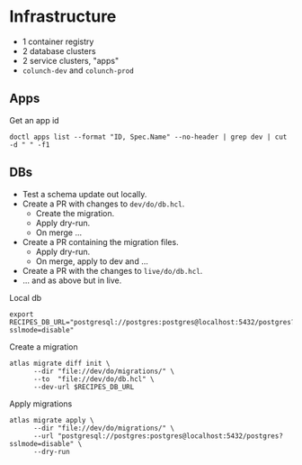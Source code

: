 # Infrastructure

- 1 container registry
- 2 database clusters
- 2 service clusters, "apps"
- `colunch-dev` and `colunch-prod`

## Apps

Get an app id

```shell
doctl apps list --format "ID, Spec.Name" --no-header | grep dev | cut -d " " -f1
```

## DBs

- Test a schema update out locally.
- Create a PR with changes to `dev/do/db.hcl`.
    - Create the migration.
    - Apply dry-run.
    - On merge ...
- Create a PR containing the migration files.
    - Apply dry-run.
    - On merge, apply to dev and ...
- Create a PR with the changes to `live/do/db.hcl`.
- ... and as above but in live.

Local db

```shell
export RECIPES_DB_URL="postgresql://postgres:postgres@localhost:5432/postgres?sslmode=disable"
```

Create a migration

```shell
atlas migrate diff init \
      --dir "file://dev/do/migrations/" \
      --to  "file://dev/do/db.hcl" \
      --dev-url $RECIPES_DB_URL
```

Apply migrations

```shell
atlas migrate apply \
      --dir "file://dev/do/migrations/" \
      --url "postgresql://postgres:postgres@localhost:5432/postgres?sslmode=disable" \
      --dry-run
```
